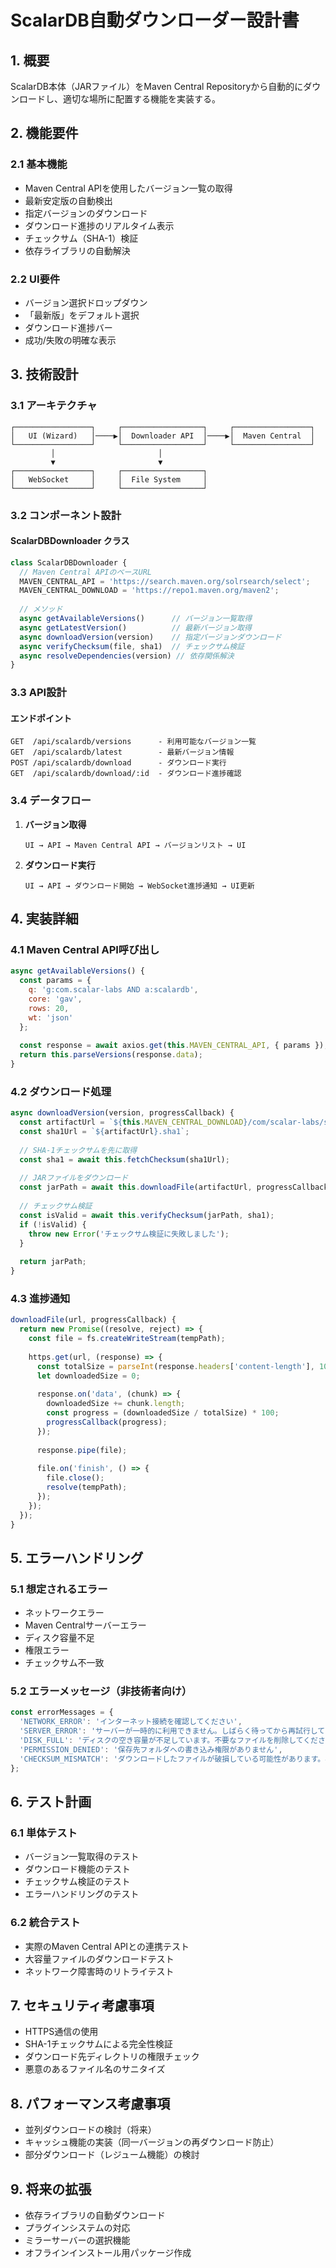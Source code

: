 # ScalarDB自動ダウンローダー設計書

## 1. 概要

ScalarDB本体（JARファイル）をMaven Central Repositoryから自動的にダウンロードし、適切な場所に配置する機能を実装する。

## 2. 機能要件

### 2.1 基本機能
- Maven Central APIを使用したバージョン一覧の取得
- 最新安定版の自動検出
- 指定バージョンのダウンロード
- ダウンロード進捗のリアルタイム表示
- チェックサム（SHA-1）検証
- 依存ライブラリの自動解決

### 2.2 UI要件
- バージョン選択ドロップダウン
- 「最新版」をデフォルト選択
- ダウンロード進捗バー
- 成功/失敗の明確な表示

## 3. 技術設計

### 3.1 アーキテクチャ

```
┌─────────────────┐     ┌──────────────────┐     ┌─────────────────┐
│   UI (Wizard)   │────▶│  Downloader API  │────▶│  Maven Central  │
└─────────────────┘     └──────────────────┘     └─────────────────┘
         │                       │                         
         ▼                       ▼                         
┌─────────────────┐     ┌──────────────────┐              
│   WebSocket     │     │  File System     │              
└─────────────────┘     └──────────────────┘              
```

### 3.2 コンポーネント設計

#### ScalarDBDownloader クラス
```javascript
class ScalarDBDownloader {
  // Maven Central APIのベースURL
  MAVEN_CENTRAL_API = 'https://search.maven.org/solrsearch/select';
  MAVEN_CENTRAL_DOWNLOAD = 'https://repo1.maven.org/maven2';
  
  // メソッド
  async getAvailableVersions()      // バージョン一覧取得
  async getLatestVersion()          // 最新バージョン取得
  async downloadVersion(version)    // 指定バージョンダウンロード
  async verifyChecksum(file, sha1)  // チェックサム検証
  async resolveDependencies(version) // 依存関係解決
}
```

### 3.3 API設計

#### エンドポイント
```
GET  /api/scalardb/versions      - 利用可能なバージョン一覧
GET  /api/scalardb/latest        - 最新バージョン情報
POST /api/scalardb/download      - ダウンロード実行
GET  /api/scalardb/download/:id  - ダウンロード進捗確認
```

### 3.4 データフロー

1. **バージョン取得**
   ```
   UI → API → Maven Central API → バージョンリスト → UI
   ```

2. **ダウンロード実行**
   ```
   UI → API → ダウンロード開始 → WebSocket進捗通知 → UI更新
   ```

## 4. 実装詳細

### 4.1 Maven Central API呼び出し

```javascript
async getAvailableVersions() {
  const params = {
    q: 'g:com.scalar-labs AND a:scalardb',
    core: 'gav',
    rows: 20,
    wt: 'json'
  };
  
  const response = await axios.get(this.MAVEN_CENTRAL_API, { params });
  return this.parseVersions(response.data);
}
```

### 4.2 ダウンロード処理

```javascript
async downloadVersion(version, progressCallback) {
  const artifactUrl = `${this.MAVEN_CENTRAL_DOWNLOAD}/com/scalar-labs/scalardb/${version}/scalardb-${version}.jar`;
  const sha1Url = `${artifactUrl}.sha1`;
  
  // SHA-1チェックサムを先に取得
  const sha1 = await this.fetchChecksum(sha1Url);
  
  // JARファイルをダウンロード
  const jarPath = await this.downloadFile(artifactUrl, progressCallback);
  
  // チェックサム検証
  const isValid = await this.verifyChecksum(jarPath, sha1);
  if (!isValid) {
    throw new Error('チェックサム検証に失敗しました');
  }
  
  return jarPath;
}
```

### 4.3 進捗通知

```javascript
downloadFile(url, progressCallback) {
  return new Promise((resolve, reject) => {
    const file = fs.createWriteStream(tempPath);
    
    https.get(url, (response) => {
      const totalSize = parseInt(response.headers['content-length'], 10);
      let downloadedSize = 0;
      
      response.on('data', (chunk) => {
        downloadedSize += chunk.length;
        const progress = (downloadedSize / totalSize) * 100;
        progressCallback(progress);
      });
      
      response.pipe(file);
      
      file.on('finish', () => {
        file.close();
        resolve(tempPath);
      });
    });
  });
}
```

## 5. エラーハンドリング

### 5.1 想定されるエラー
- ネットワークエラー
- Maven Centralサーバーエラー
- ディスク容量不足
- 権限エラー
- チェックサム不一致

### 5.2 エラーメッセージ（非技術者向け）
```javascript
const errorMessages = {
  'NETWORK_ERROR': 'インターネット接続を確認してください',
  'SERVER_ERROR': 'サーバーが一時的に利用できません。しばらく待ってから再試行してください',
  'DISK_FULL': 'ディスクの空き容量が不足しています。不要なファイルを削除してください',
  'PERMISSION_DENIED': '保存先フォルダへの書き込み権限がありません',
  'CHECKSUM_MISMATCH': 'ダウンロードしたファイルが破損している可能性があります。再度ダウンロードしてください'
};
```

## 6. テスト計画

### 6.1 単体テスト
- バージョン一覧取得のテスト
- ダウンロード機能のテスト
- チェックサム検証のテスト
- エラーハンドリングのテスト

### 6.2 統合テスト
- 実際のMaven Central APIとの連携テスト
- 大容量ファイルのダウンロードテスト
- ネットワーク障害時のリトライテスト

## 7. セキュリティ考慮事項

- HTTPS通信の使用
- SHA-1チェックサムによる完全性検証
- ダウンロード先ディレクトリの権限チェック
- 悪意のあるファイル名のサニタイズ

## 8. パフォーマンス考慮事項

- 並列ダウンロードの検討（将来）
- キャッシュ機能の実装（同一バージョンの再ダウンロード防止）
- 部分ダウンロード（レジューム機能）の検討

## 9. 将来の拡張

- 依存ライブラリの自動ダウンロード
- プラグインシステムの対応
- ミラーサーバーの選択機能
- オフラインインストール用パッケージ作成